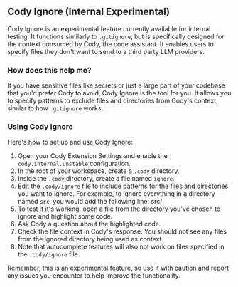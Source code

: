 ## Cody Ignore (Internal Experimental)

Cody Ignore is an experimental feature currently available for internal testing. It functions similarly to `.gitignore`, but is specifically designed for the context consumed by Cody, the code assistant. It enables users to specify files they don't want to send to a third party LLM providers.

### How does this help me?

If you have sensitive files like secrets or just a large part of your codebase that you'd prefer Cody to avoid, Cody Ignore is the tool for you. It allows you to specify patterns to exclude files and directories from Cody's context, similar to how `.gitignore` works.

### Using Cody Ignore

Here's how to set up and use Cody Ignore:

1. Open your Cody Extension Settings and enable the `cody.internal.unstable` configuration.
2. In the root of your workspace, create a `.cody` directory.
3. Inside the `.cody` directory, create a file named `ignore`.
4. Edit the `.cody/ignore` file to include patterns for the files and directories you want to ignore. For example, to ignore everything in a directory named `src`, you would add the following line: 
src/
5. To test if it's working, open a file from the directory you've chosen to ignore and highlight some code.
6. Ask Cody a question about the highlighted code.
7. Check the file context in Cody's response. You should not see any files from the ignored directory being used as context.
8. Note that autocomplete features will also not work on files specified in the `.cody/ignore` file.

Remember, this is an experimental feature, so use it with caution and report any issues you encounter to help improve the functionality.